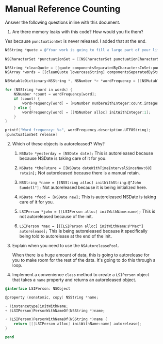 # Manual Reference Counting

Answer the following questions inline with this document.

1. Are there memory leaks with this code? How would you fix them?

Yes because `punctuationSet` is never released. I added that at the end.

```objectivec
NSString *quote = @"Your work is going to fill a large part of your life, and the only way to be truly satisfied is to do what you believe is great work. And the only way to do great work is to love what you do. If you haven't found it yet, keep looking. Don't settle. As with all matters of the heart, you'll know when you find it. - Steve Jobs"; // I used to have this quote on my wall at my previous job. One of the reasons I finally made the choice to quit and start Lambda.
	
NSCharacterSet *punctuationSet = [[NSCharacterSet punctuationCharacterSet] retain];

NSString *cleanQuote = [[quote componentsSeparatedByCharactersInSet:punctuationSet] componentsJoinedByString:@""];
NSArray *words = [[cleanQuote lowercaseString] componentsSeparatedByString:@" "];

NSMutableDictionary<NSString *, NSNumber *> *wordFrequency = [[NSMutableDictionary alloc] init];

for (NSString *word in words) {
	NSNumber *count = wordFrequency[word];
	if (count) {
		wordFrequency[word] = [NSNumber numberWithInteger:count.integerValue + 1];
	} else {
		wordFrequency[word] = [[NSNumber alloc] initWithInteger:1];
	}
}

printf("Word frequency: %s", wordFrequency.description.UTF8String);
[punctuationSet release]
```







2. Which of these objects is autoreleased?  Why?

	1. `NSDate *yesterday = [NSDate date];` This is autoreleased because because NSDate is taking care of it for you.
	
	2. `NSDate *theFuture = [[NSDate dateWithTimeIntervalSinceNow:60] retain];` Not autoreleased because there is a manual retain.
	
	3. `NSString *name = [[NSString alloc] initWithString:@"John Sundell"];` Not autoreleased because it is being initialized here.
	
	4. `NSDate *food = [NSDate new];` This is autoreleased NSDate is taking care of it for you.
	
	5. `LSIPerson *john = [[LSIPerson alloc] initWithName:name];` This is not autoreleased because of the init.
	
	6. `LSIPerson *max = [[[LSIPerson alloc] initWithName:@"Max"] autorelease];` This is being autoreleased because it specifically being told to autorelease at the end of the init.

3. Explain when you need to use the `NSAutoreleasePool`.

	When there is a huge amount of data, this is going to autorelease for you to make room for the rest of the data. It's going to do this through a loop.


4. Implement a convenience `class` method to create a `LSIPerson` object that takes a `name` property and returns an autoreleased object.

```objectivec
@interface LSIPerson: NSObject

@property (nonatomic, copy) NSString *name;

- (instancetype)initWithName;
+ (LSIPerson)PersonWithNameOf(NSString *)name;

+ (LSIPerson)PersonWithNameOf(NSString *)name {
	return [[[LSIPerson alloc] initWithName:name] autorelease];
}

@end
```
